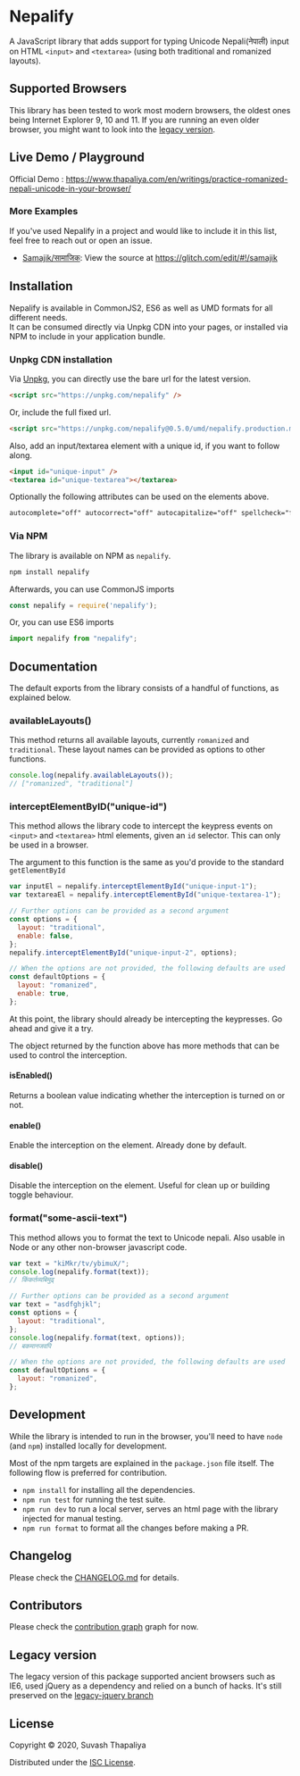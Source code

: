 # Nepalify

A JavaScript library that adds support for typing Unicode Nepali(नेपाली) input on HTML `<input>` and `<textarea>` (using both traditional and romanized layouts).

## Supported Browsers

This library has been tested to work most modern browsers, the oldest ones being Internet Explorer 9, 10 and 11. If you are running an even older browser, you might want to look into the [legacy version](#legacy-version).

## Live Demo / Playground

Official Demo : https://www.thapaliya.com/en/writings/practice-romanized-nepali-unicode-in-your-browser/

### More Examples

If you've used Nepalify in a project and would like to include it in this list, feel free to reach out or open an issue.

- [Samajik/सामाजिक](http://samajik.glitch.me/): View the source at https://glitch.com/edit/#!/samajik


## Installation

Nepalify is available in CommonJS2, ES6 as well as UMD formats for all different needs.  
It can be consumed directly via Unpkg CDN into your pages, or installed via NPM to include in your application bundle.

### Unpkg CDN installation

Via [Unpkg](https://unpkg.com/), you can directly use the bare url for the latest version.

```html
<script src="https://unpkg.com/nepalify" />
```

Or, include the full fixed url.

```html
<script src="https://unpkg.com/nepalify@0.5.0/umd/nepalify.production.min.js" />
```

Also, add an input/textarea element with a unique id, if you want to follow along.

```html
<input id="unique-input" />
<textarea id="unique-textarea"></textarea>
```

Optionally the following attributes can be used on the elements above.

```html
autocomplete="off" autocorrect="off" autocapitalize="off" spellcheck="false"
```

### Via NPM

The library is available on NPM as `nepalify`.

```bash
npm install nepalify
```
Afterwards, you can use CommonJS imports
```javascript
const nepalify = require('nepalify');
```

Or, you can use ES6 imports
```javascript
import nepalify from "nepalify";
```

## Documentation

The default exports from the library consists of a handful of functions, as explained below.

### availableLayouts()

This method returns all available layouts, currently `romanized` and `traditional`. These layout names can be provided as options to other functions.

```javascript
console.log(nepalify.availableLayouts());
// ["romanized", "traditional"]
```

### interceptElementByID("unique-id")

This method allows the library code to intercept the keypress events on `<input>` and `<textarea>` html elements, given an `id` selector. This can only be used in a browser.

The argument to this function is the same as you'd provide to the standard `getElementById`

```javascript
var inputEl = nepalify.interceptElementById("unique-input-1");
var textareaEl = nepalify.interceptElementById("unique-textarea-1");

// Further options can be provided as a second argument
const options = {
  layout: "traditional",
  enable: false,
};
nepalify.interceptElementById("unique-input-2", options);

// When the options are not provided, the following defaults are used
const defaultOptions = {
  layout: "romanized",
  enable: true,
};
```

At this point, the library should already be intercepting the keypresses. Go ahead and give it a try.

The object returned by the function above has more methods that can be used to control the interception.

#### isEnabled()

Returns a boolean value indicating whether the interception is turned on or not.

#### enable()

Enable the interception on the element. Already done by default.

#### disable()

Disable the interception on the element. Useful for clean up or building toggle behaviour.


### format("some-ascii-text")

This method allows you to format the text to Unicode nepali. Also usable in Node or any other non-browser javascript code.

```javascript
var text = "kiMkr/tv/ybimuX/";
console.log(nepalify.format(text));
// किंकर्तव्यबिमुढ्

// Further options can be provided as a second argument
var text = "asdfghjkl";
const options = {
  layout: "traditional",
};
console.log(nepalify.format(text, options));
// बकमानजवपि

// When the options are not provided, the following defaults are used
const defaultOptions = {
  layout: "romanized",
};
```

## Development

While the library is intended to run in the browser, you'll need to have `node` (and `npm`) installed locally for development.

Most of the npm targets are explained in the `package.json` file itself. The following flow is preferred for contribution.

- `npm install` for installing all the dependencies.
- `npm run test` for running the test suite.
- `npm run dev` to run a local server, serves an html page with the library injected for manual testing.
- `npm run format` to format all the changes before making a PR.

## Changelog

Please check the [CHANGELOG.md](https://github.com/suvash/nepalify/blob/main/CHANGELOG.md) for details.

## Contributors

Please check the [contribution graph](https://github.com/suvash/nepalify/graphs/contributors) graph for now.

## Legacy version

The legacy version of this package supported ancient browsers such as IE6, used jQuery as a dependency and relied on a bunch of hacks. It's still preserved on the [legacy-jquery branch](https://github.com/suvash/nepalify/tree/legacy-jquery)

## License

Copyright © 2020, Suvash Thapaliya

Distributed under the [ISC License](https://github.com/suvash/nepalify/blob/main/LICENSE).
